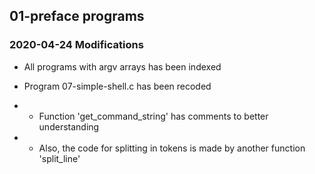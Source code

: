 ##  01-preface programs
### 2020-04-24 Modifications

- All programs with argv arrays has been indexed

- Program 07-simple-shell.c has been recoded
- - Function 'get\_command\_string' has comments to better understanding
- - Also, the code for splitting in tokens is made by another function 'split\_line'

